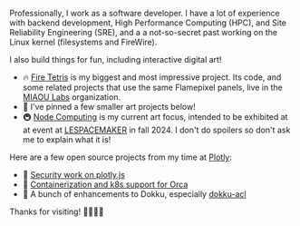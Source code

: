 Professionally, I work as a software developer. I have a lot of experience with backend development, High Performance Computing (HPC), and Site Reliability Engineering (SRE), and a a not-so-secret past working on the Linux kernel (filesystems and FireWire).

I also build things for fun, including interactive digital art!
 * 🔥 [Fire Tetris](https://miaoulabs.com/) is my biggest and most impressive project. Its code, and some related projects that use the same Flamepixel panels, live in the [MIAOU Labs](https://github.com/miaoulabs) organization.
 * 📌 I've pinned a few smaller art projects below!
 * 🚇 [Node Computing](https://github.com/scjody/node) is my current art focus, intended to be exhibited at at event at [LESPACEMAKER](https://www.lespacemaker.com/en/) in fall 2024.
I don't do spoilers so don't ask me to explain what it is!

Here are a few open source projects from my time at [Plotly](https://plotly.com/):
* 🔐 [Security work on plotly.js](https://github.com/plotly/plotly.js/pulls?q=is%3Apr+author%3Ascjody)
* 🐬 [Containerization and k8s support for Orca](https://github.com/plotly/orca/pulls?q=is%3Apr+author%3Ascjody)
* 🔭 A bunch of enhancements to Dokku, especially [dokku-acl](https://github.com/dokku-community/dokku-acl/pulls?q=is%3Apr+author%3Ascjody)

Thanks for visiting! 💛🤍💜🖤
